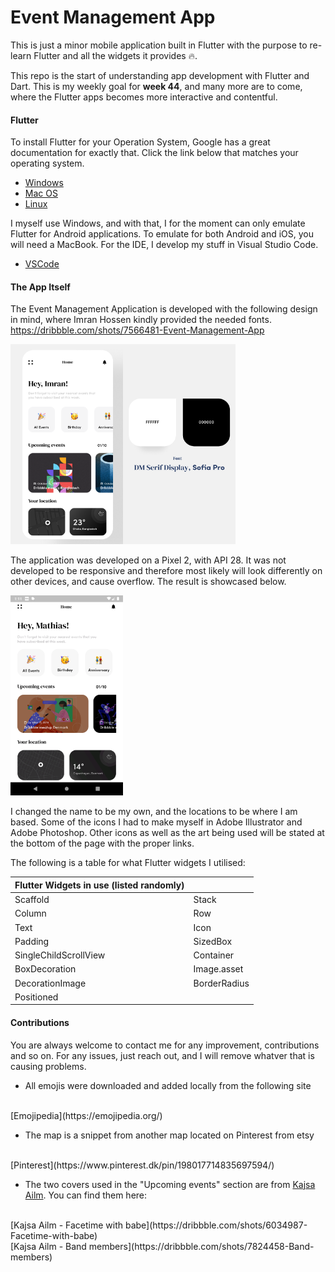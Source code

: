 # Event Management App

This is just a minor mobile application built in Flutter with the purpose to re-learn Flutter and all the widgets it provides 🔥.

This repo is the start of understanding app development with Flutter and Dart. This is my weekly goal for **week 44**, and many more are to come, where the Flutter apps becomes more interactive and contentful.

#### Flutter

To install Flutter for your Operation System, Google has a great documentation for exactly that. Click the link below that matches your operating system.

- [Windows](https://flutter.io/setup-windows/)
- [Mac OS](https://flutter.io/setup-macos/)
- [Linux](https://flutter.io/setup-linux/)

I myself use Windows, and with that, I for the moment can only emulate Flutter for Android applications. To emulate for both Android and iOS, you will need a MacBook. For the IDE, I develop my stuff in Visual Studio Code.
- [VSCode](https://flutter.io/get-started/editor/#vscode)

#### The App Itself

The Event Management Application is developed with the following design in mind, where Imran Hossen kindly provided the needed fonts.
https://dribbble.com/shots/7566481-Event-Management-App

<img src="./img/Event_Management_App.png" height="320" width="180"><img src="./img/Event_Management_App_Spec.png" height="320" width="180">

The application was developed on a Pixel 2, with API 28. It was not developed to be responsive and therefore most likely will look differently on other devices, and cause overflow. The result is showcased below.

<img src="./img/Weekly_44_Result.png" height="320" width="180">

I changed the name to be my own, and the locations to be where I am based. Some of the icons I had to make myself in Adobe Illustrator and Adobe Photoshop. Other icons as well as the art being used will be stated at the bottom of the page with the proper links.

The following is a table for what Flutter widgets I utilised:

| Flutter Widgets in use (listed randomly)  | |
| - | - |
| Scaffold | Stack |
| Column | Row |
| Text | Icon |
| Padding | SizedBox |
| SingleChildScrollView | Container |
| BoxDecoration | Image.asset |
| DecorationImage | BorderRadius |
| Positioned | |

#### Contributions

You are always welcome to contact me for any improvement, contributions and so on. For any issues, just reach out, and I will remove whatver that is causing problems.

- All emojis were downloaded and added locally from the following site
<br/>
[Emojipedia](https://emojipedia.org/)

- The map is a snippet from another map located on Pinterest from etsy
<br/>
[Pinterest](https://www.pinterest.dk/pin/198017714835697594/)

- The two covers used in the "Upcoming events" section are from [Kajsa Ailm](https://dribbble.com/kajsaailm). You can find them here:
<br/>
[Kajsa Ailm - Facetime with babe](https://dribbble.com/shots/6034987-Facetime-with-babe)
<br/>
[Kajsa Ailm - Band members](https://dribbble.com/shots/7824458-Band-members)